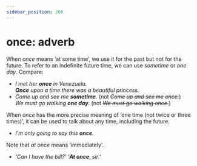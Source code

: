 ```yaml
---
sidebar_position: 266
---
```


# once: adverb

When *once* means ‘at some time’, we use it for the past but not for the future. To refer to an indefinite future time, we can use *sometime* or *one day*. Compare:

- *I met her **once** in Venezuela.*  
  ***Once** upon a time there was a beautiful princess.*
- *Come up and see me **sometime**.* (not *~~Come up and see me once.~~*)  
  *We must go walking **one day**.* (not *~~We must go walking once.~~*)

When *once* has the more precise meaning of ‘one time (not twice or three times)’, it can be used to talk about any time, including the future.

- *I’m only going to say this **once**.*

Note that *at once* means ‘immediately’.

- *‘Can I have the bill?’ ‘**At once**, sir.’*
